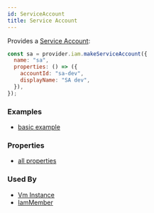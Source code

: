 ```yaml
---
id: ServiceAccount
title: Service Account
---
```


Provides a [Service Account](https://cloud.google.com/compute/docs/access/service-accounts):

```js
const sa = provider.iam.makeServiceAccount({
  name: "sa",
  properties: () => ({
    accountId: "sa-dev",
    displayName: "SA dev",
  }),
});
```

### Examples

- [basic example](https://github.com/grucloud/grucloud/blob/main/examples/google/vm/iac.js)

### Properties

- [all properties](https://cloud.google.com/iam/docs/reference/rest/v1/projects.serviceAccounts/create)

### Used By

- [Vm Instance](../Compute/VmInstance)
- [IamMember](./IamMember)
